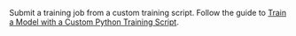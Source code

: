 Submit a training job from a custom training script.
Follow the guide to [Train a Model with a Custom Python Training Script](/data-ai/train/).
